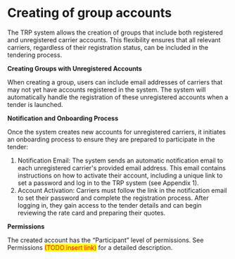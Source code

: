 # Creating of group accounts

The TRP system allows the creation of groups that include both registered and unregistered carrier accounts. This flexibility ensures that all relevant carriers, regardless of their registration status, can be included in the tendering process.

**Creating Groups with Unregistered Accounts**

When creating a group, users can include email addresses of carriers that may not yet have accounts registered in the system. The system will automatically handle the registration of these unregistered accounts when a tender is launched.

**Notification and Onboarding Process**

Once the system creates new accounts for unregistered carriers, it initiates an onboarding process to ensure they are prepared to participate in the tender:

1. Notification Email: The system sends an automatic notification email to each unregistered carrier's provided email address. This email contains instructions on how to activate their account, including a unique link to set a password and log in to the TRP system (see Appendix 1).
2. Account Activation: Carriers must follow the link in the notification email to set their password and complete the registration process. After logging in, they gain access to the tender details and can begin reviewing the rate card and preparing their quotes.

**Permissions**

The created account has the “Participant” level of permissions. See Permissions <mark style="color:red;">(TODO insert link)</mark> for a detailed description.
